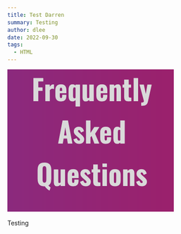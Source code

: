 ```yaml
---
title: Test Darren
summary: Testing
author: dlee
date: 2022-09-30
tags:
  - HTML
---
```

![](../../src/guides/images/Screenshot-1.png)

Testing